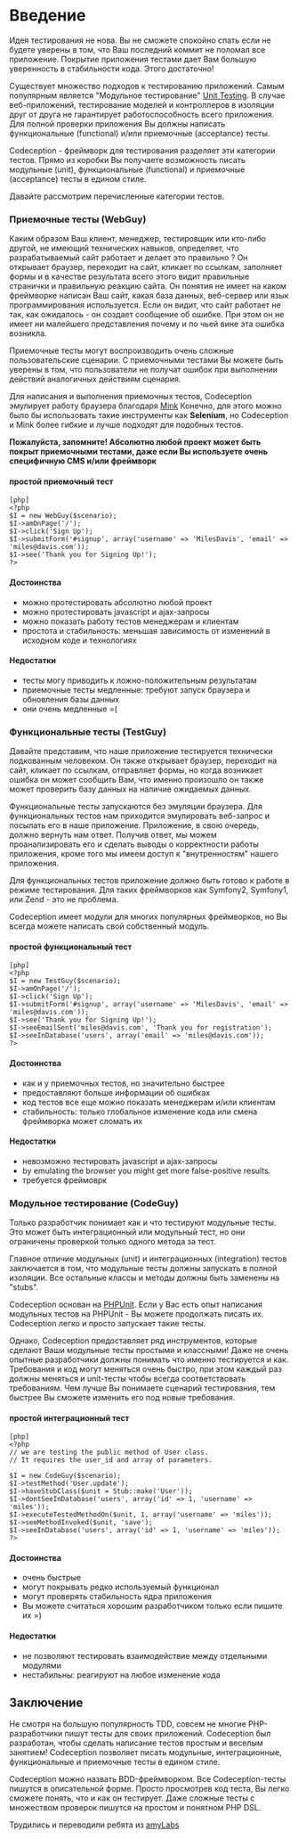 # Введение

Идея тестирования не нова. Вы не сможете спокойно спать если не будете уверены в том, что Ваш последний коммит не поломал все приложение.
Покрытие приложения тестами дает Вам большую уверенность в стабильности кода. Этого достаточно!

Существует множество подходов к тестированию приложений. Самым популярным является "Модульное тестирование" [Unit Testing](http://en.wikipedia.org/wiki/Unit_testing). В случае веб-приложений, тестирование моделей и контроллеров в изоляции друг от друга не гарантирует работоспособность всего приложения. Для полной проверки приложения Вы должны написать функциональные (functional) и/или приемочные (acceptance) тесты.

Codeception - фреймворк для тестирования разделяет эти категории тестов. Прямо из коробки Вы получаете возможность писать модульные (unit), функциональные (functional) и приемочные (acceptance) тесты в едином стиле.

Давайте рассмотрим перечисленные категории тестов.

### Приемочные тесты (WebGuy)

Каким образом Ваш клиент, менеджер, тестировщик или кто-либо другой, не имеющий технических навыков, определяет, что разрабатываемый сайт работает и делает это правильно ?  Он открывает браузер, переходит на сайт, кликает по ссылкам, заполняет формы и в качестве результата всего этого видит правильные странички и правильную реакцию сайта. Он понятия не имеет на каком фреймворке написан Ваш сайт, какая база данных, веб-сервер или язык программирования используется. Если он видит, что сайт работает не так, как ожидалось - он создает сообщение об ошибке. При этом он не имеет ни малейшего представления почему и по чьей вине эта ошибка возникла.

Приемочные тесты могут воспроизводить очень сложные пользовательские сценарии. С приемочными тестами Вы можете быть уверены в том, что пользователи не получат ошибок при выполнении действий аналогичных действиям сценария. 

Для написания и выполнения приемочных тестов, Codeception эмулирует работу браузера благодаря [Mink](http://mink.behat.org) Конечно, для этого можно было бы использовать такие инструменты как **Selenium**, но Codeception и Mink более гибкие и лучше подходят для подобных тестов.

**Пожалуйста, запомните! Абсолютно любой проект может быть покрыт приемочными тестами, даже если Вы используете очень специфичную CMS и/или фреймворк**

#### простой приемочный тест
~~~
[php]
<?php
$I = new WebGuy($scenario);
$I->amOnPage('/');
$I->click('Sign Up');
$I->submitForm('#signup', array('username' => 'MilesDavis', 'email' => 'miles@davis.com'));
$I->see('Thank you for Signing Up!');
?>
~~~

#### Достоинства

* можно протестировать абсолютно любой проект
* можно протестировать javascript и ajax-запросы
* можно показать работу тестов менеджерам и клиентам
* простота и стабильность: меньшая зависимость от изменений в исходном коде и технологиях

#### Недостатки
* тесты могу приводить к ложно-положительным результатам
* приемочные тесты медленные: требуют запуск браузера и обновления базы данных
* они очень медленные =(


### Функциональные тесты (TestGuy)

Давайте представим, что наше приложение тестируется технически подкованным человеком. Он также открывает браузер, переходит на сайт, кликает по ссылкам, отправляет формы, но когда возникает ошибка он может сообщить Вам, что именно произошло он также может проверить базу данных на наличие ожидаемых данных.

Функциональные тесты запускаются без эмуляции браузера. Для функциональных тестов нам приходится эмулировать веб-запрос и посылать его в наше приложение. Приложение, в свою очередь, должно вернуть нам ответ. Получив ответ, мы можем проанализировать его и сделать выводы о корректности работы приложения, кроме того мы имеем доступ к "внутренностям" нашего приложения.

Для функциональных тестов приложение должно быть готово к работе в режиме тестирования. Для таких фреймворков как Symfony2, Symfony1, или Zend - это не проблема. 

Codeception имеет модули для многих популярных фреймворков, но Вы всегда можете написать свой собственный модуль.

#### простой функциональный тест

~~~
[php]
<?php
$I = new TestGuy($scenario);
$I->amOnPage('/');
$I->click('Sign Up');
$I->submitForm('#signup', array('username' => 'MilesDavis', 'email' => 'miles@davis.com'));
$I->see('Thank you for Signing Up!');
$I->seeEmailSent('miles@davis.com', 'Thank you for registration');
$I->seeInDatabase('users', array('email' => 'miles@davis.com'));
?>
~~~

#### Достоинства

* как и у приемочных тестов, но значительно быстрее
* предоставляют больше информации об ошибках
* код тестов все еще можно показать менеджерам и/или клиентам
* стабильность: только глобальное изменение кода или смена фреймворка может сломать их 

#### Недостатки

* невозможно тестировать javascript и ajax-запросы
* by emulating the browser you might get more false-positive results.
* требуется фреймоврк

### Модульное тестирование (CodeGuy)

Только разработчик понимает как и что тестируют модульные тесты. Это может быть интеграционный или модульный тест, но они ограничены проверкой только одного метода за тест.

Главное отличие модульных (unit) и интеграционных (integration) тестов заключается в том, что модульные тесты должны запускать в полной изоляции.
Все остальные классы и методы должны быть заменены на "stubs".

Codeception основан на [PHPUnit](http://www.phpunit.de/). Если у Вас есть опыт написания модульных тестов на PHPUnit - Вы можете продолжать писать их. Codeception легко и просто запускает такие тесты. 

Однако, Codeception предоставляет ряд инструментов, которые сделают Ваши модульные тесты простыми и классными! Даже не очень опытные разработчики должны понимать что именно тестируется и как. Требования и код могут меняться очень быстро, при этом каждый раз должны меняться и unit-тесты чтобы всегда соответствовать требованиям. Чем лучше Вы понимаете сценарий тестирования, тем быстрее Вы сможете изменить его под новые требования. 

#### простой интеграционный тест

~~~
[php]
<?php
// we are testing the public method of User class.
// It requires the user_id and array of parameters.

$I = new CodeGuy($scenario);
$I->testMethod('User.update');
$I->haveStubClass($unit = Stub::make('User'));
$I->dontSeeInDatabase('users', array('id' => 1, 'username' => 'miles'));
$I->executeTestedMethodOn($unit, 1, array('username' => 'miles'));
$I->seeMethodInvoked($unit, 'save');
$I->seeInDatabase('users', array('id' => 1, 'username' => 'miles'));
?>
~~~

#### Достоинства

* очень быстрые
* могут покрывать редко используемый функционал
* могут проверять стабильность ядра приложения
* Вы можете считаться хорошим разработчиком только если пишите их =)

#### Недостатки

* не позволяют тестировать взаимодействие между отдельными модулями
* нестабильны: реагируют на любое изменение кода

## Заключение

Не смотря на большую популярность TDD, совсем не многие PHP-разработчики пишут тесты для своих приложений. Codeception был разработан, чтобы сделать написание тестов простым и веселым занятием! Codeception позволяет писать модульные, интеграционные, функциональные и приемочные тесты в едином стиле.

Codeception можно назвать BDD-фреймворком. Все Codeception-тесты пишутся в описательной форме. Просто просмотрев код теста, Вы легко сможете понять, что и как он тестирует. Даже сложные тесты с множеством проверок пишутся на простом и понятном PHP DSL.


Трудились и переводили ребята из [amyLabs](http://amylabs.ru/)